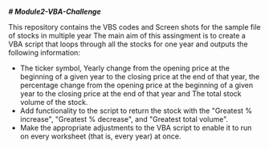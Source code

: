 ***# Module2-VBA-Challenge***

This repository contains the VBS codes and Screen shots for the sample file of stocks in multiple year
The main aim of this assingment is to create a VBA script that loops through all the stocks for one year and outputs the following information:

- The ticker symbol, Yearly change from the opening price at the beginning of a given year to the closing price at the end of that year, the percentage change from the opening price at the beginning of a given year to the closing price at the end of that year and The total stock volume of the stock.
- Add functionality to the script to return the stock with the "Greatest % increase", "Greatest % decrease", and "Greatest total volume".
-  Make the appropriate adjustments to the VBA script to enable it to run on every worksheet (that is, every year) at once.
    
